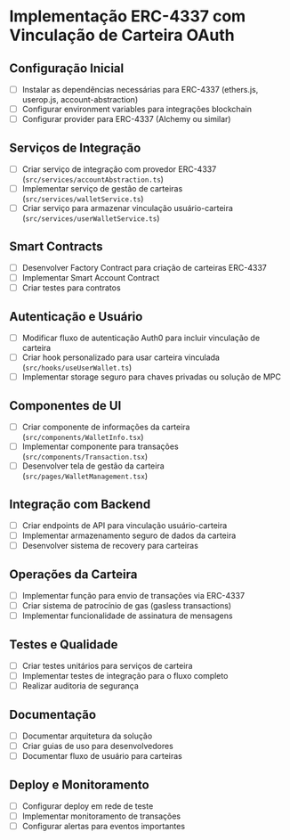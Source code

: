 # Implementação ERC-4337 com Vinculação de Carteira OAuth

## Configuração Inicial
- [ ] Instalar as dependências necessárias para ERC-4337 (ethers.js, userop.js, account-abstraction)
- [ ] Configurar environment variables para integrações blockchain
- [ ] Configurar provider para ERC-4337 (Alchemy ou similar)

## Serviços de Integração
- [ ] Criar serviço de integração com provedor ERC-4337 (`src/services/accountAbstraction.ts`)
- [ ] Implementar serviço de gestão de carteiras (`src/services/walletService.ts`)
- [ ] Criar serviço para armazenar vinculação usuário-carteira (`src/services/userWalletService.ts`)

## Smart Contracts
- [ ] Desenvolver Factory Contract para criação de carteiras ERC-4337
- [ ] Implementar Smart Account Contract
- [ ] Criar testes para contratos

## Autenticação e Usuário
- [ ] Modificar fluxo de autenticação Auth0 para incluir vinculação de carteira
- [ ] Criar hook personalizado para usar carteira vinculada (`src/hooks/useUserWallet.ts`)
- [ ] Implementar storage seguro para chaves privadas ou solução de MPC

## Componentes de UI
- [ ] Criar componente de informações da carteira (`src/components/WalletInfo.tsx`)
- [ ] Implementar componente para transações (`src/components/Transaction.tsx`)
- [ ] Desenvolver tela de gestão da carteira (`src/pages/WalletManagement.tsx`)

## Integração com Backend
- [ ] Criar endpoints de API para vinculação usuário-carteira
- [ ] Implementar armazenamento seguro de dados da carteira
- [ ] Desenvolver sistema de recovery para carteiras

## Operações da Carteira
- [ ] Implementar função para envio de transações via ERC-4337
- [ ] Criar sistema de patrocínio de gas (gasless transactions)
- [ ] Implementar funcionalidade de assinatura de mensagens

## Testes e Qualidade
- [ ] Criar testes unitários para serviços de carteira
- [ ] Implementar testes de integração para o fluxo completo
- [ ] Realizar auditoria de segurança

## Documentação
- [ ] Documentar arquitetura da solução
- [ ] Criar guias de uso para desenvolvedores
- [ ] Documentar fluxo de usuário para carteiras

## Deploy e Monitoramento
- [ ] Configurar deploy em rede de teste
- [ ] Implementar monitoramento de transações
- [ ] Configurar alertas para eventos importantes